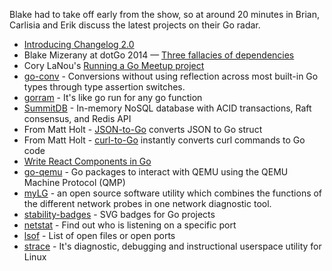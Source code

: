 Blake had to take off early from the show, so at around 20 minutes in Brian, Carlisia and Erik discuss the latest projects on their Go radar.

- [Introducing Changelog 2.0](https://changelog.com/posts/introducing-changelog-2-0)
- Blake Mizerany at dotGo 2014 — [Three fallacies of dependencies](https://www.youtube.com/watch?v=yi5A3cK1LNA)
- Cory LaNou's [Running a Go Meetup project](https://github.com/corylanou/go-meetup)
- [go-conv](https://github.com/cstockton/go-conv) - Conversions without using reflection across most built-in Go types through type assertion switches.
- [gorram](https://github.com/natefinch/gorram) - It's like go run for any go function
- [SummitDB](https://github.com/tidwall/summitdb) - In-memory NoSQL database with ACID transactions, Raft consensus, and Redis API
- From Matt Holt - [JSON-to-Go](https://mholt.github.io/json-to-go/) converts JSON to Go struct
- From Matt Holt - [curl-to-Go](https://mholt.github.io/curl-to-go/) instantly converts curl commands to Go code
- [Write React Components in Go](http://bepsays.com/en/2016/10/13/react-in-go/)
- [go-qemu](https://github.com/digitalocean/go-qemu) - Go packages to interact with QEMU using the QEMU Machine Protocol (QMP)
- [myLG](https://github.com/mehrdadrad/mylg) - an open source software utility which combines the functions of the different network probes in one network diagnostic tool.
- [stability-badges](https://github.com/emersion/stability-badges) - SVG badges for Go projects
- [netstat](http://netstat.net/) - Find out who is listening on a specific port
- [lsof](https://github.com/lsof-org/lsof) - List of open files or open ports
- [strace](https://github.com/strace/strace) - It's diagnostic, debugging and instructional userspace utility for Linux 
